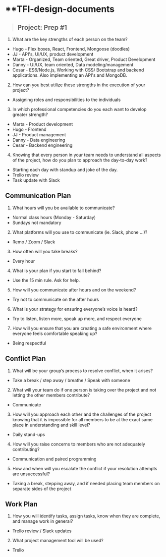 # **TFI-design-documents

> ## Project: Prep #1


1. What are the key strengths of each person on the team?

- Hugo - Flex boxes, React, Frontend, Mongoose (doodles)
- JJ - API's, UI/UX, product development
- Marta - Organized, Team oriented, Great driver, Product Development 
- Danny - UI/UX, team oriented, Data modeling/management 
- Cesar - ES6/Node.js, Working with CSS/ Bootstrap and backend applications. Also implementing an API's and MongoDB.

2. How can you best utilize these strengths in the execution of your project?

- Assigning roles and responsibilities to the individuals

3. In which professional competencies do you each want to develop greater strength?

- Marta - Product development
- Hugo - Frontend
- JJ - Product management
- Danny - Data engineering
- Cesar - Backend engineering

4. Knowing that every person in your team needs to understand all aspects of the project, how do you plan to approach the day-to-day work?

- Starting each day with standup and joke of the day.
- Trello review
- Task update with Slack

## Communication Plan

1. What hours will you be available to communicate?

- Normal class hours (Monday - Saturday)
- Sundays not mandatory

2. What platforms will you use to communicate (ie. Slack, phone …)?

- Remo / Zoom / Slack 

3. How often will you take breaks?

- Every hour

4. What is your plan if you start to fall behind?

- Use the 15 min rule. Ask for help.

5. How will you communicate after hours and on the weekend?

- Try not to communicate on the after hours

6. What is your strategy for ensuring everyone’s voice is heard?

- Try to listen, listen more, speak up more,  and respect everyone

7. How will you ensure that you are creating a safe environment where everyone feels comfortable speaking up?

- Being respectful

## Conflict Plan

1. What will be your group’s process to resolve conflict, when it arises?

- Take a break / step away / breathe / Speak with someone
 
2. What will your team do if one person is taking over the project and not letting the other members contribute?

- Communicate 

3. How will you approach each other and the challenges of the project knowing that it is impossible for all members to be at the exact same place in understanding and skill level?

- Daily stand-ups

4. How will you raise concerns to members who are not adequately contributing?

- Communication and paired programming

5. How and when will you escalate the conflict if your resolution attempts are unsuccessful?

- Taking a break, stepping away, and if needed placing team members on separate sides of the project

## Work Plan

1. How you will identify tasks, assign tasks, know when they are complete, and manage work in general?

- Trello review / Slack updates

2. What project management tool will be used?

- Trello
